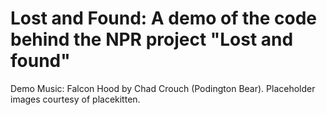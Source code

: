 Lost and Found: A demo of the code behind the NPR project "Lost and found"
=======

Demo Music: Falcon Hood by Chad Crouch (Podington Bear). Placeholder images courtesy of placekitten.

